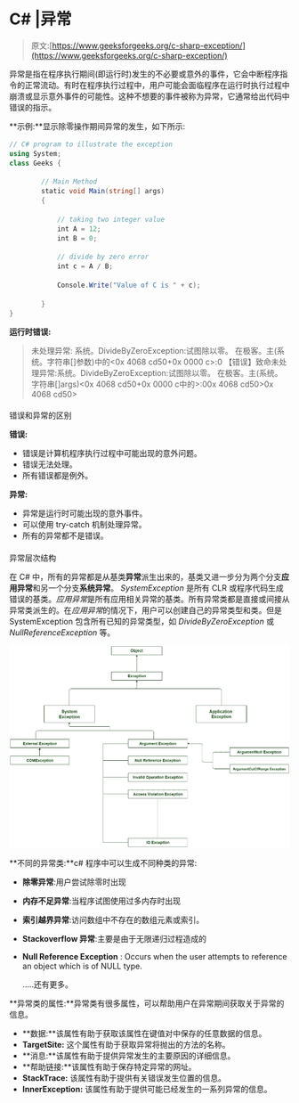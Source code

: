 # C# |异常

> 原文:[https://www.geeksforgeeks.org/c-sharp-exception/](https://www.geeksforgeeks.org/c-sharp-exception/)

异常是指在程序执行期间(即运行时)发生的不必要或意外的事件，它会中断程序指令的正常流动。有时在程序执行过程中，用户可能会面临程序在运行时执行过程中崩溃或显示意外事件的可能性。这种不想要的事件被称为异常，它通常给出代码中错误的指示。

**示例:**显示除零操作期间异常的发生，如下所示:

```cs
// C# program to illustrate the exception
using System;
class Geeks {

        // Main Method
        static void Main(string[] args)
        {

            // taking two integer value
            int A = 12;
            int B = 0;

            // divide by zero error
            int c = A / B;

            Console.Write("Value of C is " + c);

        }
}
```

**运行时错误:**

> 未处理异常:
> 系统。DivideByZeroException:试图除以零。
> 在极客。主(系统。字符串[]参数)<filename unknown="">中的<0x 4068 cd50+0x 0000 c>:0
> 【错误】致命未处理异常:系统。DivideByZeroException:试图除以零。
> 在极客。主(系统。字符串[]args)<0x 4068 cd50+0x 0000 c<filename unknown="">中的>:0</filename>0x 4068 cd50></filename>0x 4068 cd50>

#### 

错误和异常的区别

**错误:**

*   错误是计算机程序执行过程中可能出现的意外问题。
*   错误无法处理。
*   所有错误都是例外。

**异常:**

*   异常是运行时可能出现的意外事件。
*   可以使用 try-catch 机制处理异常。
*   所有的异常都不是错误。

#### 

异常层次结构

在 C# 中，所有的异常都是从基类**异常**派生出来的，基类又进一步分为两个分支**应用异常**和另一个分支**系统异常**。 *SystemException* 是所有 CLR 或程序代码生成错误的基类。*应用异常*是所有应用相关异常的基类。所有异常类都是直接或间接从异常类派生的。在*应用异常*的情况下，用户可以创建自己的异常类型和类。但是 SystemException 包含所有已知的异常类型，如 *DivideByZeroException* 或 *NullReferenceException* 等。

[![ExceptionClassHierarchy](img/1165e4d9113e0687b3d76ed639a6947f.png)](https://media.geeksforgeeks.org/wp-content/uploads/ExceptionClassHierarchy-1.jpg)

**不同的异常类:**c# 程序中可以生成不同种类的异常:

*   **除零异常**:用户尝试除零时出现
*   **内存不足异常**:当程序试图使用过多内存时出现
*   **索引越界异常**:访问数组中不存在的数组元素或索引。
*   **Stackoverflow 异常**:主要是由于无限递归过程造成的
*   **Null Reference Exception** : Occurs when the user attempts to reference an object which is of NULL type.

    …..还有更多。

**异常类的属性:**异常类有很多属性，可以帮助用户在异常期间获取关于异常的信息。

*   **数据:**该属性有助于获取该属性在键值对中保存的任意数据的信息。
*   **TargetSite:** 这个属性有助于获取异常将抛出的方法的名称。
*   **消息:**该属性有助于提供异常发生的主要原因的详细信息。
*   **帮助链接:**该属性有助于保存特定异常的网址。
*   **StackTrace:** 该属性有助于提供有关错误发生位置的信息。
*   **InnerException:** 该属性有助于提供可能已经发生的一系列异常的信息。